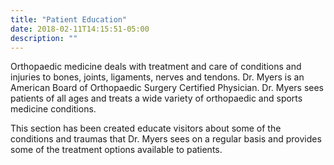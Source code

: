 ```yaml
---
title: "Patient Education"
date: 2018-02-11T14:15:51-05:00
description: ""
---
```


Orthopaedic medicine deals with treatment and care of conditions and injuries to bones, 
joints, ligaments, nerves and tendons. Dr. Myers is an American Board of Orthopaedic 
Surgery Certified Physician. Dr. Myers sees patients of all ages and treats a wide variety 
of orthopaedic and sports medicine conditions.

This section has been created educate visitors about some of the conditions and traumas 
that Dr. Myers sees on a regular basis and provides some of the treatment options 
available to patients.
